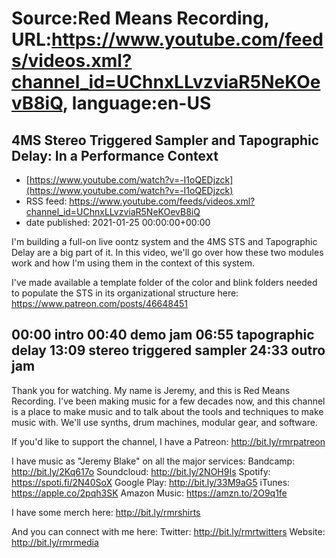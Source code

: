 # Source:Red Means Recording, URL:https://www.youtube.com/feeds/videos.xml?channel_id=UChnxLLvzviaR5NeKOevB8iQ, language:en-US

## 4MS Stereo Triggered Sampler and Tapographic Delay: In a Performance Context
 - [https://www.youtube.com/watch?v=-I1oQEDjzck](https://www.youtube.com/watch?v=-I1oQEDjzck)
 - RSS feed: https://www.youtube.com/feeds/videos.xml?channel_id=UChnxLLvzviaR5NeKOevB8iQ
 - date published: 2021-01-25 00:00:00+00:00

I'm building a full-on live oontz system and the 4MS STS and Tapographic Delay are a big part of it. In this video, we'll go over how these two modules work and how I'm using them in the context of this system. 

I've made available a template folder of the color and blink folders needed to populate the STS in its organizational structure here: https://www.patreon.com/posts/46648451

00:00 intro
00:40 demo jam
06:55 tapographic delay
13:09 stereo triggered sampler
24:33 outro jam
------------------------------------
Thank you for watching. My name is Jeremy, and this is Red Means Recording. I've been making music for a few decades now, and this channel is a place to make music and to talk about the tools and techniques to make music with. We'll use synths, drum machines, modular gear, and software. 

If you'd like to support the channel, I have a Patreon:  http://bit.ly/rmrpatreon

I have music as "Jeremy Blake" on all the major services: 
Bandcamp: http://bit.ly/2Kq617o
Soundcloud: http://bit.ly/2NOH9Is
Spotify: https://spoti.fi/2N40SoX
Google Play: http://bit.ly/33M9aG5
iTunes: https://apple.co/2pqh3SK
Amazon Music: https://amzn.to/2O9q1fe

I have some merch here: http://bit.ly/rmrshirts

And you can connect with me here: 
Twitter: http://bit.ly/rmrtwitters
Website: http://bit.ly/rmrmedia

